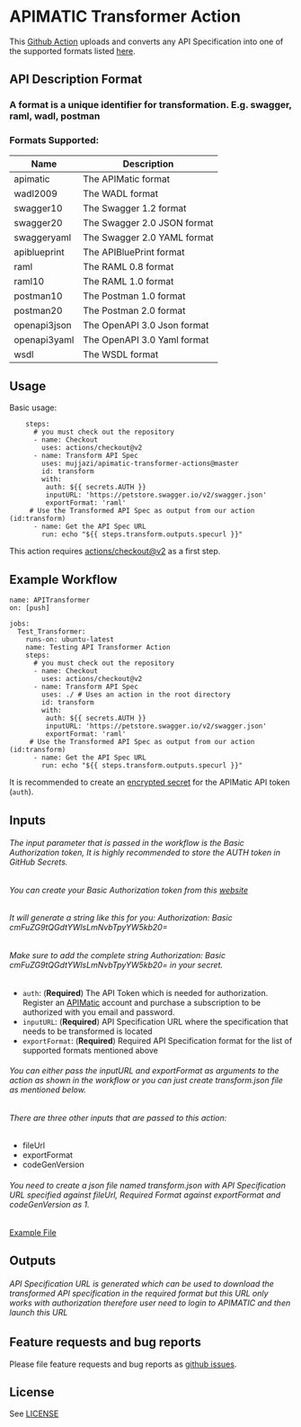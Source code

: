 # APIMATIC Transformer Action

This [Github Action](https://github.com/actions) uploads and converts any API Specification into one of the supported formats listed [here](https://www.apimatic.io/transformer/#supported-formats).

## API Description Format
### A format is a unique identifier for transformation. E.g. swagger, raml, wadl, postman

### Formats Supported:

|Name |Description|
|---	|---	|
|apimatic|The APIMatic format|
|wadl2009|The WADL format|
|swagger10|The Swagger 1.2 format|
|swagger20|The Swagger 2.0 JSON format|
|swaggeryaml|The Swagger 2.0 YAML format|
|apiblueprint|The APIBluePrint format|
|raml|The RAML 0.8 format|
|raml10|The RAML 1.0 format|
|postman10|The Postman 1.0 format|
|postman20|The Postman 2.0 format|
|openapi3json|The OpenAPI 3.0 Json format|
|openapi3yaml|The OpenAPI 3.0 Yaml format|
|wsdl|The WSDL format|

## Usage

Basic usage:
```
    steps:
      # you must check out the repository
      - name: Checkout
        uses: actions/checkout@v2
      - name: Transform API Spec
        uses: mujjazi/apimatic-transformer-actions@master
        id: transform
        with:
         auth: ${{ secrets.AUTH }}
         inputURL: 'https://petstore.swagger.io/v2/swagger.json'
         exportFormat: 'raml'
     # Use the Transformed API Spec as output from our action (id:transform)
      - name: Get the API Spec URL
        run: echo "${{ steps.transform.outputs.specurl }}"
```

This action requires [actions/checkout@v2](https://github.com/actions/checkout) as a first step.

## Example Workflow

```
name: APITransformer
on: [push]

jobs:
  Test_Transformer:
    runs-on: ubuntu-latest
    name: Testing API Transformer Action
    steps:
      # you must check out the repository
      - name: Checkout
        uses: actions/checkout@v2
      - name: Transform API Spec
        uses: ./ # Uses an action in the root directory
        id: transform
        with:
         auth: ${{ secrets.AUTH }}
         inputURL: 'https://petstore.swagger.io/v2/swagger.json'
         exportFormat: 'raml'
     # Use the Transformed API Spec as output from our action (id:transform)
      - name: Get the API Spec URL
        run: echo "${{ steps.transform.outputs.specurl }}"

```

It is recommended to create an [encrypted secret](https://help.github.com/en/actions/automating-your-workflow-with-github-actions/creating-and-using-encrypted-secrets) for the APIMatic API token (`auth`).

## Inputs

###### The input parameter that is passed in the workflow is the Basic Authorization token, It is highly recommended to store the AUTH token in GitHub Secrets.
###### You can create your Basic Authorization token from this [website](https://www.blitter.se/utils/basic-authentication-header-generator/)
###### It will generate a string like this for you: Authorization: Basic cmFuZG9tQGdtYWlsLmNvbTpyYW5kb20=
###### Make sure to add the complete string Authorization: Basic cmFuZG9tQGdtYWlsLmNvbTpyYW5kb20= in your secret.

* `auth`: (**Required**) The API Token which is needed for authorization. Register an [APIMatic](https://www.apimatic.io/account/register) account and purchase a subscription to be authorized with you email and password.
* `inputURL`: (**Required**) API Specification URL where the specification that needs to be transformed is located
* `exportFormat`: (**Required**) Required API Specification format for the list of supported formats mentioned above

###### You can either pass the inputURL and exportFormat as arguments to the action as shown in the workflow or you can just create transform.json file as mentioned below.

###### There are three other inputs that are passed to this action:
* fileUrl
* exportFormat
* codeGenVersion

###### You need to create a json file named transform.json with API Specification URL specified against fileUrl, Required Format against exportFormat and codeGenVersion as 1.
[Example File](https://github.com/mujjazi/apimatic-transformer-action/blob/master/transform.json)

## Outputs

###### API Specification URL is generated which can be used to download the transformed API specification in the required format but this URL only works with authorization therefore user need to login to APIMATIC and then launch this URL

## Feature requests and bug reports

Please file feature requests and bug reports as [github issues](https://github.com/mujjazi/apimatic-transformer-action/issues).

## License

See [LICENSE](LICENSE)
